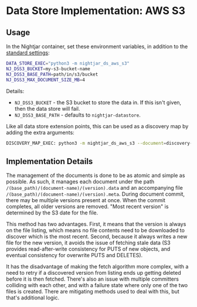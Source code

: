 # Data Store Implementation: AWS S3

## Usage

In the Nightjar container, set these environment variables, in addition to the [standard settings](standard-usage.md):

```bash
DATA_STORE_EXEC="python3 -m nightjar_ds_aws_s3"
NJ_DSS3_BUCKET=my-s3-bucket-name
NJ_DSS3_BASE_PATH=path/in/s3/bucket
NJ_DSS3_MAX_DOCUMENT_SIZE_MB=4
```

Details:

* `NJ_DSS3_BUCKET` - the S3 bucket to store the data in.  If this isn't given, then the data store will fail.
* `NJ_DSS3_BASE_PATH` - defaults to `nightjar-datastore`.

Like all data store extension points, this can be used as a discovery map by adding the extra arguments:

```bash
DISCOVERY_MAP_EXEC: python3 -m nightjar_ds_aws_s3 --document=discovery-map --action=fetch
```


## Implementation Details

The management of the documents is done to be as atomic and simple as possible.  As such, it manages each document under the path `/(base_path)/(document-name)/(version).data` and an accompanying file `/(base_path)/(document-name)/(version).meta`.  During document commit, there may be multiple versions present at once.  When the commit completes, all older versions are removed.  "Most recent version" is determined by the S3 date for the file.

This method has two advantages.  First, it means that the version is always on the file listing, which means no file contents need to be downloaded to discover which is the most recent.  Second, because it always writes a new file for the new version, it avoids the issue of fetching stale data (S3 provides read-after-write consistency for PUTS of new objects, and eventual consistency for overwrite PUTS and DELETES).

It has the disadvantage of making the fetch algorithm more complex, with a need to retry if a discovered version from listing ends up getting deleted before it is then fetched.  There's also an issue with multiple committers colliding with each other, and with a failure state where only one of the two files is created.  There are mitigating methods used to deal with this, but that's additional logic.
